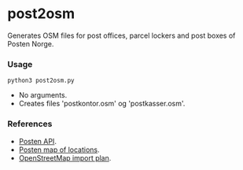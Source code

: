 # post2osm
Generates OSM files for post offices, parcel lockers and post boxes of Posten Norge.

### Usage

<code>python3 post2osm.py</code>

* No arguments.
* Creates files 'postkontor.osm' og 'postkasser.osm'.


### References

* [Posten API](http://public.snws.posten.no/SalgsnettServicePublic.asmx).
* [Posten map of locations](https://www.posten.no/kart).
* [OpenStreetMap import plan](https://wiki.openstreetmap.org/wiki/Import/Catalogue/Post_office_import_Norway).

